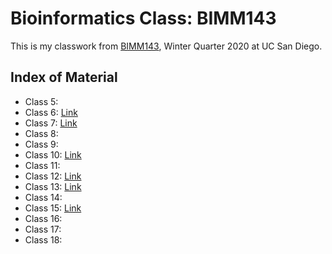 # Bioinformatics Class: BIMM143

This is my classwork from [BIMM143](https://bioboot.github.io/bimm143_W20/), Winter Quarter 2020 at UC San Diego.

## Index of Material
- Class 5:
- Class 6: [Link](https://github.com/sarahmurfy/bimm143/blob/eb2a3e9c85feee109a31161156041b39465766ca/Class6/Class6.md)
- Class 7: [Link](https://github.com/sarahmurfy/bimm143/blob/master/Class7/Class-7.Rmd)
- Class 8:
- Class 9:
- Class 10: [Link](https://github.com/sarahmurfy/bimm143/blob/master/Class10/Class10.md)
- Class 11:
- Class 12: [Link](https://github.com/sarahmurfy/bimm143/blob/master/Class12/Class12.Rmd)
- Class 13: [Link](https://github.com/sarahmurfy/bimm143/blob/master/Class13.1/Class13.Rmd)
- Class 14: 
- Class 15: [Link](https://github.com/sarahmurfy/bimm143/blob/master/Class15/Class15.md)
- Class 16:
- Class 17:
- Class 18:

